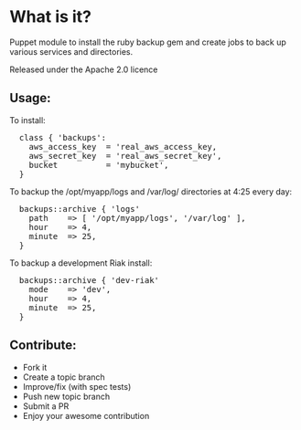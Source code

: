 What is it?
===========

Puppet module to install the ruby backup gem and create jobs to back up various
services and directories.

Released under the Apache 2.0 licence

Usage:
------

To install:
<pre>
  class { 'backups': 
    aws_access_key  = 'real_aws_access_key,
    aws_secret_key  = 'real_aws_secret_key',
    bucket          = 'mybucket',
  }
</pre>

To backup the /opt/myapp/logs and /var/log/ directories at 4:25 every day:
<pre>
  backups::archive { 'logs'
    path    => [ '/opt/myapp/logs', '/var/log' ],
    hour    => 4,
    minute  => 25,
  }
</pre>

To backup a development Riak install:
<pre>
  backups::archive { 'dev-riak'
    mode    => 'dev',
    hour    => 4,
    minute  => 25,
  }
</pre>

Contribute:
-----------
* Fork it
* Create a topic branch
* Improve/fix (with spec tests)
* Push new topic branch
* Submit a PR
* Enjoy your awesome contribution

